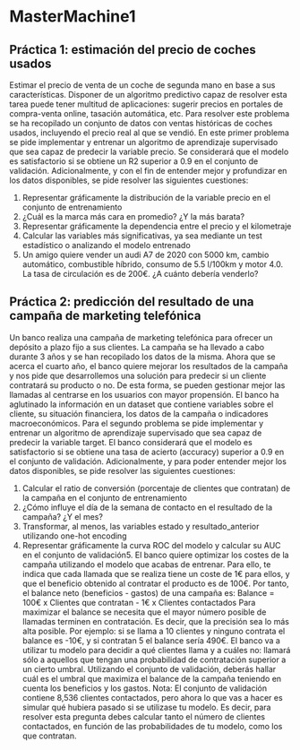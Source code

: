 # MasterMachine1

## Práctica 1:  estimación del precio de coches usados
Estimar el precio de venta de un coche de segunda mano en base a sus características. Disponer de un algoritmo predictivo capaz de resolver esta tarea puede tener multitud de aplicaciones: sugerir precios en portales de compra-venta online, tasación automática, etc.
Para resolver este problema se ha recopilado un conjunto de datos con ventas históricas de coches usados, incluyendo el precio real al que se vendió.
En este primer problema se pide implementar y entrenar un algoritmo de aprendizaje supervisado que sea capaz de predecir la variable precio. Se considerará que el modelo es satisfactorio si se obtiene un R2 superior a 0.9 en el conjunto de validación.
Adicionalmente, y con el fin de entender mejor y profundizar en los datos disponibles, se pide resolver las siguientes cuestiones:
1. Representar gráficamente la distribución de la variable precio en el conjunto de entrenamiento
2. ¿Cuál es la marca más cara en promedio? ¿Y la más barata?
3. Representar gráficamente la dependencia entre el precio y el kilometraje
4. Calcular las variables más significativas, ya sea mediante un test estadístico o
analizando el modelo entrenado
5. Un amigo quiere vender un audi A7 de 2020 con 5000 km, cambio automático,
combustible híbrido, consumo de 5.5 l/100km y motor 4.0. La tasa de circulación es de 200€. ¿A cuánto debería venderlo?

## Práctica 2: predicción del resultado de una campaña de marketing telefónica

Un banco realiza una campaña de marketing telefónica para ofrecer un depósito a plazo fijo a sus clientes. La campaña se ha llevado a cabo durante 3 años y se han recopilado los datos de la misma. Ahora que se acerca el cuarto año, el banco quiere mejorar los resultados de la campaña y nos pide que desarrollemos una solución para predecir si un cliente contratará su producto o no. De esta forma, se pueden gestionar mejor las llamadas al centrarse en los usuarios con mayor propensión.
El banco ha aglutinado la información en un dataset que contiene variables sobre el cliente, su situación financiera, los datos de la campaña o indicadores macroeconómicos.
Para el segundo problema se pide implementar y entrenar un algoritmo de aprendizaje supervisado que sea capaz de predecir la variable target. El banco considerará que el modelo es satisfactorio si se obtiene una tasa de acierto (accuracy) superior a 0.9 en el conjunto de validación.
Adicionalmente, y para poder entender mejor los datos disponibles, se pide resolver las siguientes cuestiones:
1. Calcular el ratio de conversión (porcentaje de clientes que contratan) de la campaña en el conjunto de entrenamiento
2. ¿Cómo influye el día de la semana de contacto en el resultado de la campaña? ¿Y el mes?
3. Transformar, al menos, las variables estado y resultado_anterior utilizando one-hot encoding
4. Representar gráficamente la curva ROC del modelo y calcular su AUC en el conjunto de validación5. El banco quiere optimizar los costes de la campaña utilizando el modelo que acabas de entrenar. Para ello, te indica que cada llamada que se realiza tiene un coste de 1€ para ellos, y que el beneficio obtenido al contratar el producto es de 100€. Por tanto, el balance neto (beneficios - gastos) de una campaña es:
Balance = 100€ x Clientes que contratan - 1€ x Clientes contactados
Para maximizar el balance se necesita que el mayor número posible de llamadas terminen en contratación. Es decir, que la precisión sea lo más alta posible. Por ejemplo: si se llama a 10 clientes y ninguno contrata el balance es -10€, y si contratan 5 el balance sería 490€.
El banco va a utilizar tu modelo para decidir a qué clientes llama y a cuáles no: llamará sólo a aquellos que tengan una probabilidad de contratación superior a un cierto umbral. Utilizando el conjunto de validación, deberás hallar cuál es el umbral que maximiza el balance de la campaña teniendo en cuenta los beneficios y los gastos.
Nota: El conjunto de validación contiene 8,536 clientes contactados, pero ahora lo que vas a hacer es simular qué hubiera pasado si se utilizase tu modelo. Es decir, para resolver esta pregunta debes calcular tanto el número de clientes contactados, en función de las probabilidades de tu modelo, como los que contratan.
